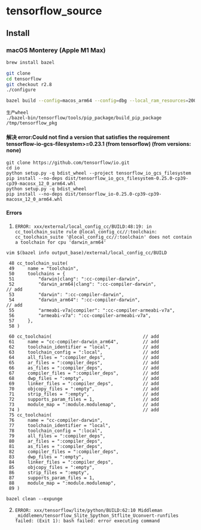 # tensorflow_source

## Install
### macOS Monterey (Apple M1 Max)

```sh
brew install bazel
```

```sh
git clone 
cd tensorflow
git checkout r2.8
./configure

bazel build --config=macos_arm64 --config=dbg --local_ram_resources=200 --local_cpu_resources=10 --verbose_failures tensorflow/tools/pip_package:build_pip_package
```

```
生产wheel
./bazel-bin/tensorflow/tools/pip_package/build_pip_package /tmp/tensorflow_pkg
```
#### 解决 error:Could not find a version that satisfies the requirement tensorflow-io-gcs-filesystem>=0.23.1 (from tensorflow) (from versions: none)
```
git clone https://github.com/tensorflow/io.git
cd io
python setup.py -q bdist_wheel --project tensorflow_io_gcs_filesystem
pip install --no-deps dist/tensorflow_io_gcs_filesystem-0.25.0-cp39-cp39-macosx_12_0_arm64.whl
python setup.py -q bdist_wheel
pip install --no-deps dist/tensorflow_io-0.25.0-cp39-cp39-macosx_12_0_arm64.whl
```

#### Errors  

1. `ERROR: xxx/external/local_config_cc/BUILD:48:19: in cc_toolchain_suite rule @local_config_cc//:toolchain: cc_toolchain_suite '@local_config_cc//:toolchain' does not contain a toolchain for cpu 'darwin_arm64'`

```
vim $(bazel info output_base)/external/local_config_cc/BUILD
```
```
 48 cc_toolchain_suite(
 49     name = "toolchain",
 50     toolchains = {
 51         "darwin|clang": ":cc-compiler-darwin",
 52         "darwin_arm64|clang": ":cc-compiler-darwin",                // add
 53         "darwin": ":cc-compiler-darwin",
 54         "darwin_arm64": ":cc-compiler-darwin",                      // add
 55         "armeabi-v7a|compiler": ":cc-compiler-armeabi-v7a",
 56         "armeabi-v7a": ":cc-compiler-armeabi-v7a",
 57     },
 58 )
```

```
 60 cc_toolchain(                                  // add
 61     name = "cc-compiler-darwin_arm64",         // add
 62     toolchain_identifier = "local",            // add
 63     toolchain_config = ":local",               // add
 64     all_files = ":compiler_deps",              // add
 65     ar_files = ":compiler_deps",               // add
 66     as_files = ":compiler_deps",               // add
 67     compiler_files = ":compiler_deps",         // add
 68     dwp_files = ":empty",                      // add
 69     linker_files = ":compiler_deps",           // add
 70     objcopy_files = ":empty",                  // add
 71     strip_files = ":empty",                    // add
 72     supports_param_files = 1,                  // add
 73     module_map = ":module.modulemap",          // add
 74 )                                              // add
 75 cc_toolchain(
 76     name = "cc-compiler-darwin",
 77     toolchain_identifier = "local",
 78     toolchain_config = ":local",
 79     all_files = ":compiler_deps",
 80     ar_files = ":compiler_deps",
 81     as_files = ":compiler_deps",
 82     compiler_files = ":compiler_deps",
 83     dwp_files = ":empty",
 84     linker_files = ":compiler_deps",
 85     objcopy_files = ":empty",
 86     strip_files = ":empty",
 87     supports_param_files = 1,
 88     module_map = ":module.modulemap",
 89 )
```

```
bazel clean --expunge
```

2. `ERROR: xxx/tensorflow/lite/python/BUILD:62:10 Middleman _middlemen/tensorflow_Slite_Spython_Stflite_Uconvert-runfiles failed: (Exit 1): bash failed: error executing command`



